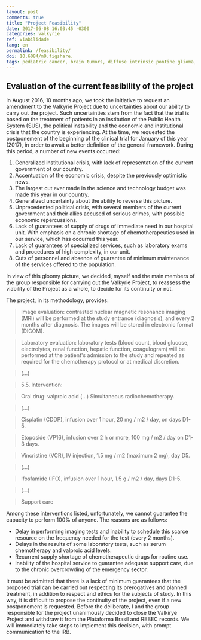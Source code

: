 ```yaml
---
layout: post
comments: true
title: "Project Feasibility"
date: 2017-06-08 16:03:45 -0300
categories: valkyrie
ref: viabilidade
lang: en
permalink: /feasibility/
doi: 10.6084/m9.figshare.
tags: pediatric cancer, brain tumors, diffuse intrinsic pontine glioma, clinical trial, project valkyrie
---
```


## Evaluation of the current feasibility of the project

In August 2016, 10 months ago, we took the initiative to request an amendment to the Valkyrie Project due to uncertainties about our ability to carry out the project. Such uncertainties stem from the fact that the trial is based on the treatment of patients in an institution of the Public Health System (SUS), the political instability and the economic and institutional crisis that the country is experiencing. At the time, we requested the postponement of the beginning of the clinical trial for January of this year (2017), in order to await a better definition of the general framework. During this period, a number of new events occurred:


1. Generalized institutional crisis, with lack of representation of the current government of our country.
2. Accentuation of the economic crisis, despite the previously optimistic news.
3. The largest cut ever made in the science and technology budget was made this year in our country.
4. Generalized uncertainty about the ability to reverse this picture.
5. Unprecedented political crisis, with several members of the current government and their allies accused of serious crimes, with possible economic repercussions.
6. Lack of guarantees of supply of drugs of immediate need in our hospital unit. With emphasis on a chronic shortage of chemotherapeutics used in our service, which has occurred this year.
7. Lack of guarantees of specialized services, such as laboratory exams and procedures of high complexity, in our unit.
8. Cuts of personnel and absence of guarantee of minimum maintenance of the services offered to the population.

In view of this gloomy picture, we decided, myself and the main members of the group responsible for carrying out the Valkyrie Project, to reassess the viability of the Project as a whole, to decide for its continuity or not.

The project, in its methodology, provides:

> Image evaluation: contrasted nuclear magnetic resonance imaging (MRI) will be performed at the study entrance (diagnosis), and every 2 months after diagnosis. The images will be stored in electronic format (DICOM).

> Laboratory evaluation: laboratory tests (blood count, blood glucose, electrolytes, renal function, hepatic function, coagulogram) will be performed at the patient's admission to the study and repeated as required for the chemotherapy protocol or at medical discretion.

> (...)

> 5.5. Intervention:

> Oral drug: valproic acid (...)
> Simultaneous radiochemotherapy.

> (...)

> Cisplatin (CDDP), infusion over 1 hour, 20 mg / m2 / day, on days D1-5.

> Etoposide (VP16), infusion over 2 h or more, 100 mg / m2 / day on D1-3 days.

> Vincristine (VCR), IV injection, 1.5 mg / m2 (maximum 2 mg), day D5.

> (...)

> Ifosfamide (IFO), infusion over 1 hour, 1.5 g / m2 / day, days D1-5.

> (...)

> Support care

Among these interventions listed, unfortunately, we cannot guarantee the capacity to perform 100% of anyone. The reasons are as follows:

- Delay in performing imaging tests and inability to schedule this scarce resource on the frequency needed for the test (every 2 months).
- Delays in the results of some laboratory tests, such as serum chemotherapy and valproic acid levels.
- Recurrent supply shortage of chemotherapeutic drugs for routine use.
- Inability of the hospital service to guarantee adequate support care, due to the chronic overcrowding of the emergency sector.

It must be admitted that there is a lack of minimum guarantees that the proposed trial can be carried out respecting its prerogatives and planned treatment, in addition to respect and ethics for the subjects of study. In this way, it is difficult to propose the continuity of the project, even if a new postponement is requested. Before the deliberate, I and the group responsible for the project unanimously decided to close the Valkirye Project and withdraw it from the Plataforma Brasil and REBEC records. We will immediately take steps to implement this decision, with prompt communication to the IRB.

